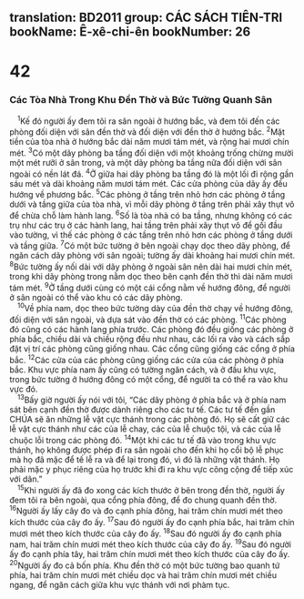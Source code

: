 translation: BD2011
group: CÁC SÁCH TIÊN-TRI
bookName: Ê-xê-chi-ên 
bookNumber: 26
-------

<div class="title"><h1>42</h1><h3>Các Tòa Nhà Trong Khu Ðền Thờ và Bức Tường Quanh Sân</h3></div>
<span class="verse exe_42_1"> <sup>1</sup>Kế đó người ấy đem tôi ra sân ngoài ở hướng bắc, và đem tôi đến các phòng đối diện với sân đền thờ và đối diện với đền thờ ở hướng bắc. </span>
<span class="verse exe_42_2"><sup>2</sup>Mặt tiền của tòa nhà ở hướng bắc dài năm mươi tám mét, và rộng hai mươi chín mét. </span>
<span class="verse exe_42_3"><sup>3</sup>Có một dãy phòng ba tầng đối diện với một khoảng trống chừng mười một mét rưỡi ở sân trong, và một dãy phòng ba tầng nữa đối diện với sân ngoài có nền lát đá. </span>
<span class="verse exe_42_4"><sup>4</sup>Ở giữa hai dãy phòng ba tầng đó là một lối đi rộng gần sáu mét và dài khoảng năm mươi tám mét. Các cửa phòng của dãy ấy đều hướng về phương bắc. </span>
<span class="verse exe_42_5"><sup>5</sup>Các phòng ở tầng trên nhỏ hơn các phòng ở tầng dưới và tầng giữa của tòa nhà, vì mỗi dãy phòng ở tầng trên phải xây thụt vô để chừa chỗ làm hành lang. </span>
<span class="verse exe_42_6"><sup>6</sup>Số là tòa nhà có ba tầng, nhưng không có các trụ như các trụ ở các hành lang, hai tầng trên phải xây thụt vô để gối đầu vào tường, vì thế các phòng ở các tầng trên nhỏ hơn các phòng ở tầng dưới và tầng giữa. </span>
<span class="verse exe_42_7"><sup>7</sup>Có một bức tường ở bên ngoài chạy dọc theo dãy phòng, để ngăn cách dãy phòng với sân ngoài; tường ấy dài khoảng hai mươi chín mét. </span>
<span class="verse exe_42_8"><sup>8</sup>Bức tường ấy nối dài với dãy phòng ở ngoài sân nên dài hai mươi chín mét, trong khi dãy phòng trong nằm dọc theo bên cạnh đền thờ thì dài năm mươi tám mét. </span>
<span class="verse exe_42_9"><sup>9</sup>Ở tầng dưới cùng có một cái cổng nằm về hướng đông, để người ở sân ngoài có thể vào khu có các dãy phòng.<br/></span>
<span class="verse exe_42_10"> <sup>10</sup>Về phía nam, dọc theo bức tường dày của đền thờ chạy về hướng đông, đối diện với sân ngoài, và dựa sát vào đền thờ có các phòng. </span>
<span class="verse exe_42_11"><sup>11</sup>Các phòng đó cũng có các hành lang phía trước. Các phòng đó đều giống các phòng ở phía bắc, chiều dài và chiều rộng đều như nhau, các lối ra vào và cách sắp đặt vị trí các phòng cũng giống nhau. Các cổng cũng giống các cổng ở phía bắc. </span>
<span class="verse exe_42_12"><sup>12</sup>Các cửa của các phòng cũng giống các cửa của các phòng ở phía bắc. Khu vực phía nam ấy cũng có tường ngăn cách, và ở đầu khu vực, trong bức tường ở hướng đông có một cổng, để người ta có thể ra vào khu vực đó.<br/></span>
<span class="verse exe_42_13"> <sup>13</sup>Bấy giờ người ấy nói với tôi, “Các dãy phòng ở phía bắc và ở phía nam sát bên cạnh đền thờ được dành riêng cho các tư tế. Các tư tế đến gần CHÚA sẽ ăn những lễ vật cực thánh trong các phòng đó. Họ sẽ cất giữ các lễ vật cực thánh như các của lễ chay, các của lễ chuộc tội, và các của lễ chuộc lỗi trong các phòng đó. </span>
<span class="verse exe_42_14"><sup>14</sup>Một khi các tư tế đã vào trong khu vực thánh, họ không được phép đi ra sân ngoài cho đến khi họ cổi bộ lễ phục mà họ đã mặc để tế lễ ra và để lại trong đó, vì đó là những vật thánh. Họ phải mặc y phục riêng của họ trước khi đi ra khu vực công cộng để tiếp xúc với dân.”<br/></span>
<span class="verse exe_42_15"> <sup>15</sup>Khi người ấy đã đo xong các kích thước ở bên trong đền thờ, người ấy đem tôi ra bên ngoài, qua cổng phía đông, để đo chung quanh đền thờ. </span>
<span class="verse exe_42_16"><sup>16</sup>Người ấy lấy cây đo và đo cạnh phía đông, hai trăm chín mươi mét theo kích thước của cây đo ấy. </span>
<span class="verse exe_42_17"><sup>17</sup>Sau đó người ấy đo cạnh phía bắc, hai trăm chín mươi mét theo kích thước của cây đo ấy. </span>
<span class="verse exe_42_18"><sup>18</sup>Sau đó người ấy đo cạnh phía nam, hai trăm chín mươi mét theo kích thước của cây đo ấy. </span>
<span class="verse exe_42_19"><sup>19</sup>Sau đó người ấy đo cạnh phía tây, hai trăm chín mươi mét theo kích thước của cây đo ấy. </span>
<span class="verse exe_42_20"><sup>20</sup>Người ấy đo cả bốn phía. Khu đền thờ có một bức tường bao quanh tứ phía, hai trăm chín mươi mét chiều dọc và hai trăm chín mươi mét chiều ngang, để ngăn cách giữa khu vực thánh với nơi phàm tục.<br/></span>
